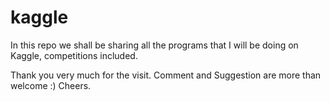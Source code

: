 # kaggle

In this repo we shall be sharing all the programs that I will be doing on Kaggle, competitions included.

Thank you very much for the visit.
Comment and Suggestion are more than welcome :)
Cheers.
